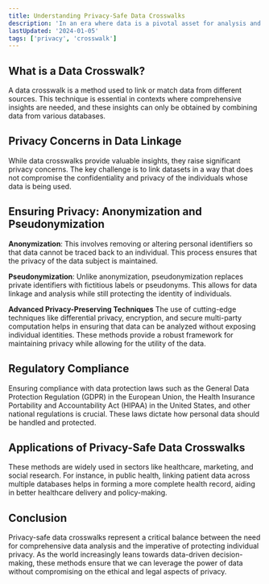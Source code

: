 ```yaml
---
title: Understanding Privacy-Safe Data Crosswalks
description: 'In an era where data is a pivotal asset for analysis and decision-making, the concept of a privacy-safe data crosswalk has become increasingly significant. This article aims to demystify the concept of privacy-safe data crosswalks, explaining its importance, methods, and applications in a world where data privacy is paramount.'
lastUpdated: '2024-01-05'
tags: ['privacy', 'crosswalk']
---
```


## What is a Data Crosswalk?

A data crosswalk is a method used to link or match data from different sources. This technique is essential in contexts where comprehensive insights are needed, and these insights can only be obtained by combining data from various databases.

## Privacy Concerns in Data Linkage

While data crosswalks provide valuable insights, they raise significant privacy concerns. The key challenge is to link datasets in a way that does not compromise the confidentiality and privacy of the individuals whose data is being used.

## Ensuring Privacy: Anonymization and Pseudonymization

**Anonymization**: This involves removing or altering personal identifiers so that data cannot be traced back to an individual. This process ensures that the privacy of the data subject is maintained.

**Pseudonymization**: Unlike anonymization, pseudonymization replaces private identifiers with fictitious labels or pseudonyms. This allows for data linkage and analysis while still protecting the identity of individuals.

**Advanced Privacy-Preserving Techniques**
The use of cutting-edge techniques like differential privacy, encryption, and secure multi-party computation helps in ensuring that data can be analyzed without exposing individual identities. These methods provide a robust framework for maintaining privacy while allowing for the utility of the data.

## Regulatory Compliance

Ensuring compliance with data protection laws such as the General Data Protection Regulation (GDPR) in the European Union, the Health Insurance Portability and Accountability Act (HIPAA) in the United States, and other national regulations is crucial. These laws dictate how personal data should be handled and protected.

## Applications of Privacy-Safe Data Crosswalks

These methods are widely used in sectors like healthcare, marketing, and social research. For instance, in public health, linking patient data across multiple databases helps in forming a more complete health record, aiding in better healthcare delivery and policy-making.

## Conclusion

Privacy-safe data crosswalks represent a critical balance between the need for comprehensive data analysis and the imperative of protecting individual privacy. As the world increasingly leans towards data-driven decision-making, these methods ensure that we can leverage the power of data without compromising on the ethical and legal aspects of privacy.
